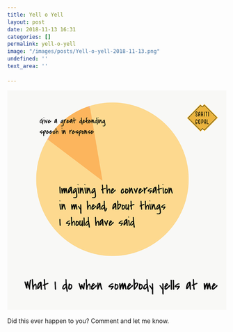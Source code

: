 ```yaml
---
title: Yell o Yell
layout: post
date: 2018-11-13 16:31
categories: []
permalink: yell-o-yell
image: "/images/posts/Yell-o-yell-2018-11-13.png"
undefined: ''
text_area: ''

---
```

![](/images/posts/Yell-o-yell-2018-11-13.png)

Did this ever happen to you? Comment and let me know.
